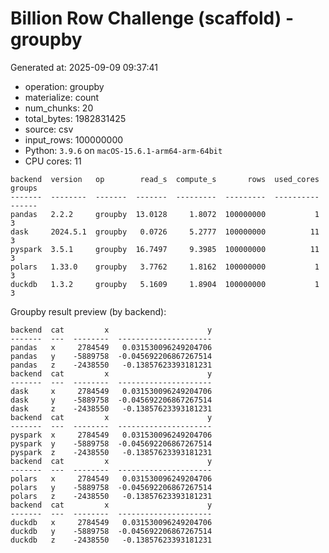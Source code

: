 # Billion Row Challenge (scaffold) - groupby

Generated at: 2025-09-09 09:37:41

- operation: groupby
- materialize: count
- num_chunks: 20
- total_bytes: 1982831425
- source: csv
- input_rows: 100000000
- Python: `3.9.6` on `macOS-15.6.1-arm64-arm-64bit`
- CPU cores: 11

```text
backend  version   op        read_s  compute_s       rows  used_cores  groups
-------  --------  -------  -------  ---------  ---------  ----------  ------
pandas   2.2.2     groupby  13.0128     1.8072  100000000           1       3
dask     2024.5.1  groupby   0.0726     5.2777  100000000          11       3
pyspark  3.5.1     groupby  16.7497     9.3985  100000000          11       3
polars   1.33.0    groupby   3.7762     1.8162  100000000           1       3
duckdb   1.3.2     groupby   5.1609     1.8904  100000000           1       3
```

Groupby result preview (by backend):

```text
backend  cat         x                      y
-------  ---  --------  ---------------------
pandas   x     2784549   0.031530096249204706
pandas   y    -5889758  -0.045692206867267514
pandas   z    -2438550   -0.13857623393181231
backend  cat         x                      y
-------  ---  --------  ---------------------
dask     x     2784549   0.031530096249204706
dask     y    -5889758  -0.045692206867267514
dask     z    -2438550   -0.13857623393181231
backend  cat         x                      y
-------  ---  --------  ---------------------
pyspark  x     2784549   0.031530096249204706
pyspark  y    -5889758  -0.045692206867267514
pyspark  z    -2438550   -0.13857623393181231
backend  cat         x                      y
-------  ---  --------  ---------------------
polars   x     2784549   0.031530096249204706
polars   y    -5889758  -0.045692206867267514
polars   z    -2438550   -0.13857623393181231
backend  cat         x                      y
-------  ---  --------  ---------------------
duckdb   x     2784549   0.031530096249204706
duckdb   y    -5889758  -0.045692206867267514
duckdb   z    -2438550   -0.13857623393181231
```
